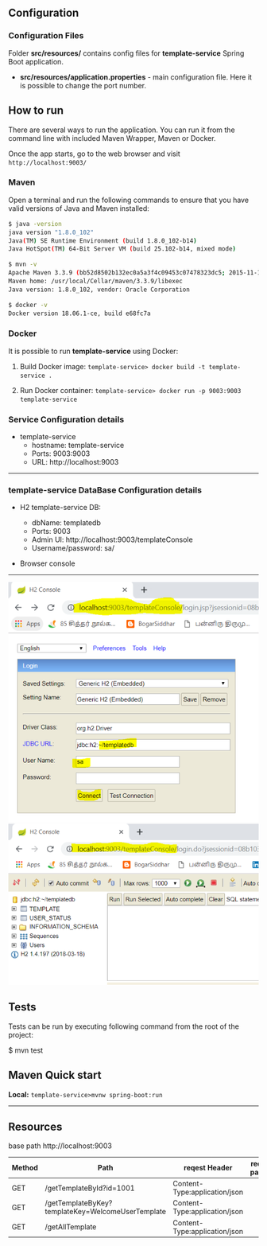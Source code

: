 ## Configuration

### Configuration Files

Folder **src/resources/** contains config files for **template-service** Spring Boot application.

* **src/resources/application.properties** - main configuration file. Here it is possible to change the port number.

## How to run

There are several ways to run the application. You can run it from the command line with included Maven Wrapper, Maven or Docker.

Once the app starts, go to the web browser and visit `http://localhost:9003/`

### Maven

Open a terminal and run the following commands to ensure that you have valid versions of Java and Maven installed:

```bash
$ java -version
java version "1.8.0_102"
Java(TM) SE Runtime Environment (build 1.8.0_102-b14)
Java HotSpot(TM) 64-Bit Server VM (build 25.102-b14, mixed mode)
```

```bash
$ mvn -v
Apache Maven 3.3.9 (bb52d8502b132ec0a5a3f4c09453c07478323dc5; 2015-11-10T16:41:47+00:00)
Maven home: /usr/local/Cellar/maven/3.3.9/libexec
Java version: 1.8.0_102, vendor: Oracle Corporation
```

```bash
$ docker -v
Docker version 18.06.1-ce, build e68fc7a
```
### Docker

It is possible to run **template-service** using Docker:

1) Build Docker image:  `template-service> docker build -t template-service .`

2) Run Docker container: `template-service> docker run -p 9003:9003 template-service`

### Service Configuration details

* template-service
    * hostname: template-service
    * Ports: 9003:9003
    * URL: http://localhost:9003

--------------------------------------------------

### template-service DataBase Configuration details


* H2 template-service DB:
     * dbName: templatedb
     * Ports: 9003
     * Admin UI: http://localhost:9003/templateConsole
     * Username/password: sa/

* Browser console

------------------------

![template-db-1](https://github.com/kalidassmk/finleap-service/blob/master/setup/template/template-service-local-db-connection-1.PNG)
![template-db-2](https://github.com/kalidassmk/finleap-service/blob/master/setup/template/template-service-local-db-connection-2.PNG)

## Tests
Tests can be run by executing following command from the root of the project:

$ mvn test


Maven Quick start
------------------
**Local:** `template-service>mvnw spring-boot:run`

----------------------------------

## Resources
  base path http://localhost:9003

  Method  | Path                                                |reqest Header                                      |     request payload
|-------- |-----------------------------------------------------|---------------------------------------------------|-------------------------  |
| GET     | /getTemplateById?id=1001                            | Content-Type:application/json                     |                           |
| GET     | /getTemplateByKey?templateKey=WelcomeUserTemplate   | Content-Type:application/json                     |                           |
| GET     | /getAllTemplate                                     | Content-Type:application/json                     |                           |

